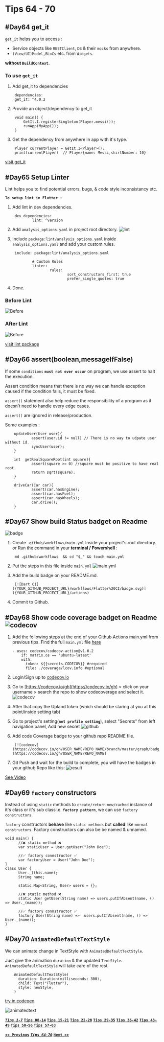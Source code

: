 # Tips 64 - 70

## #Day64 get_it

`get_it` helps you to access :

- Service objects like `RESTClient`, `DB` & their `mocks` from anywhere.
- `(View/UI)Model,BLoCs` etc. from `Widgets`.

**without `BuildContext`.**

### To use `get_it`

1. Add get_it to dependencies

        dependencies:
        get_it: ^4.0.2

2. Provide an object/dependency to get_it

        void main() {
            GetIt.I.registerSingleton(Player.messi());
            runApp(MyApp());
        }

3. Get the dependency from anywhere in app with it's type.

        Player currentPlayer = GetIt.I<Player>();
        print(currentPlayer)  // Player{name: Messi,shirtNumber: 10}

[visit get_it](https://pub.dev/packages/get_it#-readme-tab-)

## #Day65 Setup Linter

Lint helps you to find potential errors, bugs, & code style inconsistancy etc.

__`To setup lint in Flutter :`__

1. Add lint in dev dependencies.

        dev_dependencies:
                lint: ^version

2. Add `analysis_options.yaml` in project root directory.
![lint](assets/65lint.png)

3. Include `package:lint/analysis_options.yaml` inside `analysis_options.yaml` and add your custom rules.

        include: package:lint/analysis_options.yaml

                # Custom Rules
                linter:
                        rules:
                                sort_constructors_first: true
                                prefer_single_quotes: true

4. Done.

### Before Lint

![Before](assets/65lintbefore.png)

### After Lint

![Before](assets/65afterlint.png)

[visit lint package](https://pub.dev/packages/lint)

## #Day66 assert(boolean,messageIfFalse)

If some `conditions` __`must not ever occur`__ on program, we use assert to halt the execution.

Assert condition means that there is no way we can handle exception caused if the condition fails, it must be fixed.

`assert()` statement also help reduce the responsibility of a program as it doesn't need to handle every edge cases.

`assert()` are ignored in release/production.

Some examples :

        updateUser(User user){
                assert(user.id != null) // There is no way to udpate user without id.
                syncUser(user);
        }

        int  getRealSquareRoot(int square){
                assert(square >= 0) //square must be positive to have real root.
                return sqrt(square);
        }

        driveCar(Car car){
                assert(car.hasEngine);
                assert(car.hasFuel);
                assert(car.hasWheels);
                car.drive();
        }

## #Day67 Show build Status badget on Readme

![badge](assets/67cibadge.png)

1. Create `.github/workflows/main.yml` Inside your project's root directory. or Run the command in your **terminal / Powershell** :

        md .github/workflows  && cd "$_" && touch main.yml

2. Put the steps in [this](https://gist.github.com/erluxman/ac4916fedc3b37982181b0a631561d20) file inside `main.yml`
![main.yml](assets/67mainyml.png)

3. Add the build badge on your README.md.

        [![Dart CI]({YOUR_GITHUB_PROJECT_URL}/workflows/Flutter%20CI/badge.svg)]({YOUR_GITHUB_PROJECT_URL}/actions)

4. Commit to Github.

## #Day68 Show code coverage badget on Readme ![codecov](https://codecov.io/gh/erluxman/productive/branch/master/graph/badge.svg)

1. Add the following steps at the end of your Github Actions  main.yml from previous tips.
Find the full `main.yml` file [here](https://github.com/erluxman/productive/blob/master/.github/workflows/main.yml)

       - uses: codecov/codecov-action@v1.0.2
           if: matrix.os == 'ubuntu-latest'
           with:
             token: ${{secrets.CODECOV}} #required
             file: ./coverage/lcov.info #optional 

2. Login/Sign up to [codecov.io](https://codecov.io/)
3. Go to [https://codecov.io/gh](https://codecov.io/gh) > click on your username > search the repo to show codecoverage and select it.
![codecov](assets/68codecov.gif)

4. After that copy the Uplaod token (which should be staring at you at this point/inside setting tab)
5. Go to project's setting(__`not profile setting`__), select "Secrets" from left navigation panel, Add new secret
![github](assets/68gh.gif)

6. Add code Coverage badge to your github repo README file.

        [![codecov](https://codecov.io/gh/USER_NAME/REPO_NAME/branch/master/graph/badge.svg)](https://codecov.io/gh/USER_NAME/REPO_NAME)

7. Git Push and wait for the build to complete, you will have the badges in your github Repo like this:
![result](assets/68result.png)

[See Video](https://www.youtube.com/watch?v=r4NQNSRWgY8)

## #Day69 `factory` constructors

Instead of using `static` methods to `create/return` `new/cached` instance of it's class or it's sub classi.e. __`factory pattern`__, we can use `factory constructors`.

`factory` constructors **behave** like `static methods` but **called** like `normal constructors`. Factory constructors can also be be named & unnamed.

    void main() {
          //❌ static method ❌ 
          var staticUser = User.getUser("John Doe");

          //✅ factory connstructor ✅
          var factoryUser = User("John Doe");
    }
    class User {
          User._(this.name);
          String name;
          
          static Map<String, User> users = {};

          //❌ static method ❌ 
          static User getUser(String name) => users.putIfAbsent(name, () => User._(name));
          
          //✅ factory connstructor ✅
          factory User(String name) =>  users.putIfAbsent(name, () => User._(name));
    }

## #Day70 `AnimatedDefaultTextStyle`

We can animate change in TextStyle with `AnimatedDefaultTextStyle`.

Just give the animation `duration` & the updated `TextStyle`. `AnimatedDefaultTextStyle` will take care of the rest.

        AnimatedDefaultTextStyle(
          duration: Duration(milliseconds: 300),
          child: Text("Flutter"),
          style: newStyle,
        )

[try in codepen](https://codepen.io/erluxman/pen/XWXKBJP)

![animatedtext](assets/70textanim.gif)

[___`Tips 1-7`___](README.md)
[__`Tips 08-14`__](week02.md)
[__`Tips 15-21`__](week03.md)
[__`Tips 22-28`__](week04.md)
[__`Tips 29-35`__](week05.md)
[__`Tips 36-42`__](week06.md)
[__`Tips 43-49`__](week07.md)
[__`Tips 50-56`__](week08.md)
[__`Tips 57-63`__](week09.md)

[__`<< Previous`__](week09.md)
[___`Tips 64-70`___](week10.md)
[__`Next >>`__](week11.md)
